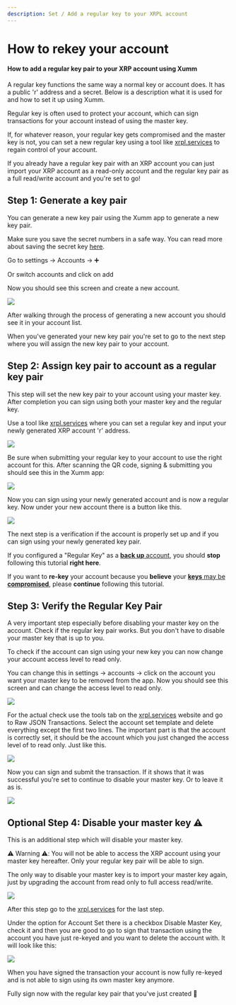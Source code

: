 ```yaml
---
description: Set / Add a regular key to your XRPL account
---
```


# How to rekey your account

#### How to add a regular key pair to your XRP account using Xumm

A regular key functions the same way a normal key or account does. It has a public 'r' address and a secret. Below is a description what it is used for and how to set it up using Xumm.

&#x20;

Regular key is often used to protect your account, which can sign transactions for your account instead of using the master key.

If, for whatever reason, your regular key gets compromised and the master key is not, you can set a new regular key using a tool like [xrpl.services](https://xumm.community/) to regain control of your account.

&#x20;

If you already have a regular key pair with an XRP account you can just import your XRP account as a read-only account and the regular key pair as a full read/write account and you're set to go!

&#x20;

## Step 1: Generate a key pair <a href="#h_46e6d7f417" id="h_46e6d7f417"></a>

You can generate a new key pair using the Xumm app to generate a new key pair.

Make sure you save the secret numbers in a safe way. You can read more about saving the secret key [here](https://support.xumm.app/hc/en-us/articles/360018136300).

&#x20;

Go to settings → Accounts → ➕

Or switch accounts and click on add

&#x20;

Now you should see this screen and create a new account.

![](https://downloads.intercomcdn.com/i/o/229401100/95f8a29ef989d854b9c5f1db/IMG\_5FA2A31D8A50-1.jpeg)

&#x20;

After walking through the process of generating a new account you should see it in your account list.

&#x20;

When you've generated your new key pair you're set to go to the next step where you will assign the new key pair to your account.

&#x20;

## Step 2: Assign key pair to account as a regular key pair <a href="#h_daeec8d8c2" id="h_daeec8d8c2"></a>

This step will set the new key pair to your account using your master key. After completion you can sign using both your master key and the regular key.

&#x20;

Use a tool like [xrpl.services](https://xumm.community/) where you can set a regular key and input your newly generated XRP account 'r' address.

&#x20;

![](https://downloads.intercomcdn.com/i/o/229403983/77793c6ec5a5713c0a8adf64/Schermafbeelding+2020-07-22+om+15.14.51.png)

Be sure when submitting your regular key to your account to use the right account for this. After scanning the QR code, signing & submitting you should see this in the Xumm app:

![](https://downloads.intercomcdn.com/i/o/231461350/c510dbed9f8364587b4bdd83/Done+submitting.png)

Now you can sign using your newly generated account and is now a regular key. Now under your new account there is a button like this.

![](https://downloads.intercomcdn.com/i/o/229411704/3f1926600a0a39af91f2feaf/IMG\_34FE7BFE2A75-1.jpeg)

The next step is a verification if the account is properly set up and if you can sign using your newly generated key pair.

&#x20;

If you configured a "Regular Key" as a [**back up** account](https://support.xumm.app/hc/en-us/articles/360019049920), you should **stop** following this tutorial **right here**.

If you want to **re-key** your account because you **believe** your [**keys** may be **compromised**](https://support.xumm.app/hc/en-us/articles/360020672759), please **continue** following this tutorial.

&#x20;

## Step 3: Verify the Regular Key Pair <a href="#h_d534a6dc19" id="h_d534a6dc19"></a>

A very important step especially before disabling your master key on the account. Check if the regular key pair works. But you don't have to disable your master key that is up to you.

&#x20;

To check if the account can sign using your new key you can now change your account access level to read only.

&#x20;

You can change this in settings → accounts → click on the account you want your master key to be removed from the app. Now you should see this screen and can change the access level to read only.

![](https://downloads.intercomcdn.com/i/o/231463605/a5930079a15c05eebb16892e/IMG\_6C951E5DB3BB-1.jpg)

For the actual check use the tools tab on the [xrpl.services](https://xumm.community/) website and go to Raw JSON Transactions. Select the account set template and delete everything except the first two lines. The important part is that the account is correctly set, it should be the account which you just changed the access level of to read only. Just like this.

&#x20;

![](https://downloads.intercomcdn.com/i/o/229435940/78e1ad65f8be3d3a300e7249/Schermafbeelding+2020-07-22+om+16.20.39.png)

Now you can sign and submit the transaction. If it shows that it was successful you're set to continue to disable your master key. Or to leave it as is.

&#x20;

![](https://downloads.intercomcdn.com/i/o/231464089/fb48afa992e64a07d984e30e/success+acc+set+tx.png)

## Optional Step 4: Disable your master key ⚠️ <a href="#h_a7c3b8f5aa" id="h_a7c3b8f5aa"></a>

This is an additional step which will disable your master key.

⚠️ Warning ⚠️: You will not be able to access the XRP account using your master key hereafter. Only your regular key pair will be able to sign.

&#x20;

The only way to disable your master key is to import your master key again, just by upgrading the account from read only to full access read/write.

![](https://downloads.intercomcdn.com/i/o/231464654/28341805c635e28b2aae300a/Change+access.png)

&#x20;

After this step go to the [xrpl.services](https://xumm.community/) for the last step.

Under the option for Account Set there is a checkbox Disable Master Key, check it and then you are good to go to sign that transaction using the account you have just re-keyed and you want to delete the account with. It will look like this:

![](https://downloads.intercomcdn.com/i/o/231263470/1f1aa4814561f48863ee2c1d/Schermafbeelding+2020-07-28+om+20.54.19.png)

When you have signed the transaction your account is now fully re-keyed and is not able to sign using its own master key anymore.

&#x20;

Fully sign now with the regular key pair that you've just created 🎉
